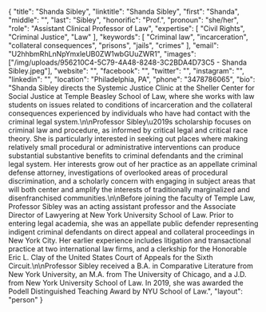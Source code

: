 {
  "title": "Shanda Sibley",
  "linktitle": "Shanda Sibley",
  "first": "Shanda",
  "middle": "",
  "last": "Sibley",
  "honorific": "Prof.",
  "pronoun": "she/her",
  "role": "Assistant Clinical Professor of Law",
  "expertise": [
    "Civil Rights",
    "Criminal Justice",
    "Law"
  ],
  "keywords": [
    "Criminal law",
    "incarceration",
    "collateral consequences",
    "prisons",
    "jails",
    "crimes"
  ],
  "email": "U2hhbmRhLnNpYmxleUB0ZW1wbGUuZWR1",
  "images": ["/img/uploads/956210C4-5C79-4A48-8248-3C2BDA4D73C5 - Shanda Sibley.jpeg"],
  "website": "",
  "facebook": "",
  "twitter": "",
  "instagram": "",
  "linkedin": "",
  "location": "Philadelphia, PA",
  "phone": "3478786065",
  "bio": "Shanda Sibley directs the Systemic Justice Clinic at the Sheller Center for Social Justice at Temple Beasley School of Law, where she works with law students on issues related to conditions of incarceration and the collateral consequences experienced by individuals who have had contact with the criminal legal system.\n\nProfessor Sibley\u2019s scholarship focuses on criminal law and procedure, as informed by critical legal and critical race theory. She is particularly interested in seeking out places where making relatively small procedural or administrative interventions can produce substantial substantive benefits to criminal defendants and the criminal legal system. Her interests grow out of her practice as an appellate criminal defense attorney, investigations of overlooked areas of procedural discrimination, and a scholarly concern with engaging in subject areas that will both center and amplify the interests of traditionally marginalized and disenfranchised communities.\n\nBefore joining the faculty of Temple Law, Professor Sibley was an acting assistant professor and the Associate Director of Lawyering at New York University School of Law. Prior to entering legal academia, she was an appellate public defender representing indigent criminal defendants on direct appeal and collateral proceedings in New York City. Her earlier experience includes litigation and transactional practice at two international law firms, and a clerkship for the Honorable Eric L. Clay of the United States Court of Appeals for the Sixth Circuit.\n\nProfessor Sibley received a B.A. in Comparative Literature from New York University, an M.A. from The University of Chicago, and a J.D. from New York University School of Law. In 2019, she was awarded the Podell Distinguished Teaching Award by NYU School of Law.",
  "layout": "person"
}
